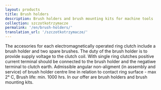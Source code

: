 ```yaml
---
layout: products
title: Brush holders
description: Brush holders and brush mounting kits for machine tools
collection: szczotkotrzymacze
permalink: '/en/brush-holders/'
translation_url: '/szczotkotrzymacze/'
---
```

The accesories for each electromagnetically operated ring clutch include a brush holder and two spare brushes. The duty of the brush holder is to provide supply voltage to the clutch coil. With single ring clutches positive current terminal should be connected to the brush holder and the negatiwe terminal to clutch earth. Admissible angular non-aligment (in assembly and service) of brush holder centre line in relation to contact ring surface - max 2° C, Brush life: min. 1000 hrs.
In our offer are brush holders and brush mounting kits.